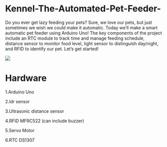 # Kennel-The-Automated-Pet-Feeder-
Do you ever get lazy feeding your pets? Sure, we love our pets, but just sometimes we wish we could make it automatic. Today we’ll make a smart automatic pet feeder using Arduino Uno! The key components of the project include an RTC module to track time and manage feeding schedule, distance sensor to monitor food level, light sensor to distinguish day/night, and RFID to identify our pet. Let’s get started!

![](https://github.com/ManishShettyM/Kennel-The-Automated-Pet-Feeder-/blob/master/PetFeeder.gif)

# Hardware
1.Arduino Uno

2.ldr sensor

3.Ultrasonic distance sensor

4.RFID MFRC522 (can include buzzer)

5.Servo Motor

6.RTC DS1307
